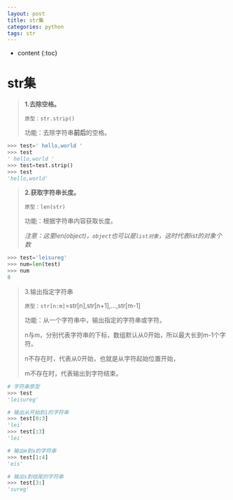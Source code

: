 ```yaml
---
layout: post
title: str集
categories: python
tags: str
---
```


* content
{:toc}

# str集

> **1.去除空格。**
>
> `原型：str.strip()`		
>
> 功能：去除字符串**前后**的空格。

```python
>>> test=' hello,world '
>>> test
' hello,world '
>>> test=test.strip()
>>> test
'hello,world'
```

> **2.获取字符串长度。**
>
> `原型：len(str)`	
>
> 功能：根据字符串内容获取长度。
>
> *注意：这里len(object)，`object`也可以是`list对象`，这时代表list的对象个数*

```python
>>> test='leisureg'
>>> num=len(test)
>>> num
8
```

> 3.输出指定字符串
>
> `原型：str[n:m]`=str[n],str[n+1],...,str[m-1]
>
> 功能：从一个字符串中，输出指定的字符串或字符。
>
> n与m，分别代表字符串的下标，数组默认从0开始，所以最大长到m-1个字符。
>
> n不存在时，代表从0开始，也就是从字符起始位置开始，
>
> m不存在时，代表输出到字符结束。

```python
# 字符串原型
>>> test
'leisureg'

# 输出从开始到i的字符串
>>> test[0:3]
'lei'
>>> test[:3]
'lei'

# 输出e到s的字符串
>>> test[1:4]
'eis'

# 输出s到结尾的字符串
>>> test[3:]
'sureg'
```



